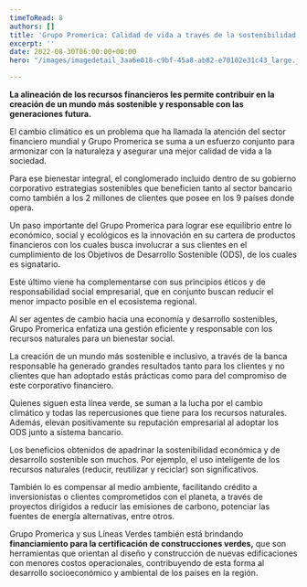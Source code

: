 ```yaml
---
timeToRead: 8
authors: []
title: 'Grupo Promerica: Calidad de vida a través de la sostenibilidad'
excerpt: ''
date: 2022-08-30T06:00:00+00:00
hero: "/images/imagedetail_3aa6e018-c9bf-45a8-ab82-e70102e31c43_large.jfif"

---
```

**La alineación de los recursos financieros les permite contribuir en la creación de un mundo más sostenible y responsable con las generaciones futura.**

El cambio climático es un problema que ha llamada la atención del sector financiero mundial y Grupo Promerica se suma a un esfuerzo conjunto para armonizar con la naturaleza y asegurar una mejor calidad de vida a la sociedad.

Para ese bienestar integral, el conglomerado incluido dentro de su gobierno corporativo estrategias sostenibles que beneficien tanto al sector bancario como también a los 2 millones de clientes que posee en los 9 países donde opera.

Un paso importante del Grupo Promerica para lograr ese equilibrio entre lo económico, social y ecológicos es la innovación en su cartera de productos financieros con los cuales busca involucrar a sus clientes en el cumplimiento de los Objetivos de Desarrollo Sostenible (ODS), de los cuales es signatario.

Este último viene ha complementarse con sus principios éticos y de responsabilidad social empresarial, que en conjunto buscan reducir el menor impacto posible en el ecosistema regional.

Al ser agentes de cambio hacia una economía y desarrollo sostenibles, Grupo Promerica enfatiza una gestión eficiente y responsable con los recursos naturales para un bienestar social.

La creación de un mundo más sostenible e inclusivo, a través de la banca responsable ha generado grandes resultados tanto para los clientes y no clientes que han adoptado estás prácticas como para del compromiso de este corporativo financiero.

Quienes siguen esta línea verde, se suman a la lucha por el cambio climático y todas las repercusiones que tiene para los recursos naturales. Además, elevan positivamente su reputación empresarial al adoptar los ODS junto a sistema bancario.

Los beneficios obtenidos de apadrinar la sostenibilidad económica y de desarrollo sostenible son muchos. Por ejemplo, el uso inteligente de los recursos naturales (reducir, reutilizar y reciclar) son significativos.

También lo es compensar al medio ambiente, facilitando crédito a inversionistas o clientes comprometidos con el planeta, a través de proyectos dirigidos a reducir las emisiones de carbono, potenciar las fuentes de energía alternativas, entre otros.

Grupo Promerica y sus Líneas Verdes también está brindando **financiamiento para la certificación de construcciones verdes,** que son herramientas que orientan al diseño y construcción de nuevas edificaciones con menores costos operacionales, contribuyendo de esta forma al desarrollo socioeconómico y ambiental de los países en la región.